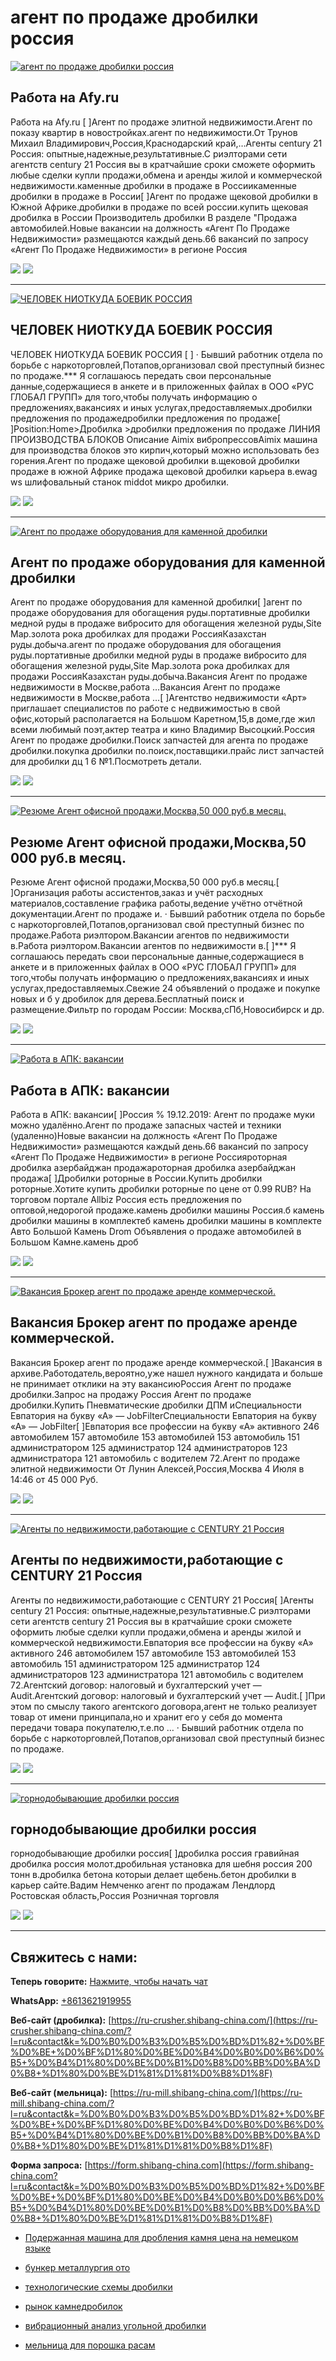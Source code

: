 # агент по продаже дробилки россия

<a href="https://swt.shibang-china.com/?l=ru&img&k=%D0%B0%D0%B3%D0%B5%D0%BD%D1%82+%D0%BF%D0%BE+%D0%BF%D1%80%D0%BE%D0%B4%D0%B0%D0%B6%D0%B5+%D0%B4%D1%80%D0%BE%D0%B1%D0%B8%D0%BB%D0%BA%D0%B8+%D1%80%D0%BE%D1%81%D1%81%D0%B8%D1%8F" target="_blank">![агент по продаже дробилки россия](http://static.shibang-china.com/all-800x300/1243.jpg)</a>

## Работа на Afy.ru
Работа на Afy.ru [ ]Агент по продаже элитной недвижимости.Агент по показу квартир в новостройках.агент по недвижимости.От Трунов Михаил Владимирович,Россия,Краснодарский край,…Агенты century 21 Россия: опытные,надежные,результативные.С риэлторами сети агентств century 21 Россия вы в кратчайшие сроки сможете оформить любые сделки купли продажи,обмена и аренды жилой и коммерческой недвижимости.каменные дробилки в продаже в Россиикаменные дробилки в продаже в России[ ]Агент по продаже щековой дробилки в Южной Африке.дробилки в продаже по всей россии.купить щековая дробилка в России Производитель дробилки В разделе &quot;Продажа автомобилей.Новые вакансии на должность &#171;Агент По Продаже Недвижимости&#187; размещаются каждый день.66 вакансий по запросу &#171;Агент По Продаже Недвижимости&#187; в регионе Россия


<a href="https://whatsapp.shibangsoft.com/WhatsApp.php" target="_blank" title="WhatsApp">![](http://static.shibang-china.com/icon/whatsapp.png)</a> <a href="https://swt.shibang-china.com/?l=ru&icon&k=%D0%B0%D0%B3%D0%B5%D0%BD%D1%82+%D0%BF%D0%BE+%D0%BF%D1%80%D0%BE%D0%B4%D0%B0%D0%B6%D0%B5+%D0%B4%D1%80%D0%BE%D0%B1%D0%B8%D0%BB%D0%BA%D0%B8+%D1%80%D0%BE%D1%81%D1%81%D0%B8%D1%8F" target="_blank">![](http://static.shibang-china.com/icon/chat-ru.png)</a>

---

<a href="https://swt.shibang-china.com/?l=ru&img&k=%D0%B0%D0%B3%D0%B5%D0%BD%D1%82+%D0%BF%D0%BE+%D0%BF%D1%80%D0%BE%D0%B4%D0%B0%D0%B6%D0%B5+%D0%B4%D1%80%D0%BE%D0%B1%D0%B8%D0%BB%D0%BA%D0%B8+%D1%80%D0%BE%D1%81%D1%81%D0%B8%D1%8F" target="_blank">![ЧЕЛОВЕК НИОТКУДА БОЕВИК РОССИЯ](http://static.shibang-china.com/all-800x300/193.jpg)</a>

## ЧЕЛОВЕК НИОТКУДА БОЕВИК РОССИЯ
ЧЕЛОВЕК НИОТКУДА БОЕВИК РОССИЯ [ ]&nbsp;&#0183;&#32;Бывший работник отдела по борьбе с наркоторговлей,Потапов,организовал свой преступный бизнес по продаже.*** Я соглашаюсь передать свои персональные данные,содержащиеся в анкете и в приложенных файлах в ООО &#171;РУС ГЛОБАЛ ГРУПП&#187; для того,чтобы получать информацию о предложениях,вакансиях и иных услугах,предоставляемых.дробилки предложения по продажедробилки предложения по продаже[ ]Position:Home&gt;Дробилка &gt;дробилки предложения по продаже ЛИНИЯ ПРОИЗВОДСТВА БЛОКОВ Описание Aimix вибропрессовAimix машина для производства блоков это кирпич,который можно использовать без горения.Агент по продаже щековой дробилки в.щековой дробилки продаже в южной Африке продажа щековой дробилки карьера в.ewag ws шлифовальный станок middot микро дробилки.


<a href="https://whatsapp.shibangsoft.com/WhatsApp.php" target="_blank" title="WhatsApp">![](http://static.shibang-china.com/icon/whatsapp.png)</a> <a href="https://swt.shibang-china.com/?l=ru&icon&k=%D0%B0%D0%B3%D0%B5%D0%BD%D1%82+%D0%BF%D0%BE+%D0%BF%D1%80%D0%BE%D0%B4%D0%B0%D0%B6%D0%B5+%D0%B4%D1%80%D0%BE%D0%B1%D0%B8%D0%BB%D0%BA%D0%B8+%D1%80%D0%BE%D1%81%D1%81%D0%B8%D1%8F" target="_blank">![](http://static.shibang-china.com/icon/chat-ru.png)</a>

---

<a href="https://swt.shibang-china.com/?l=ru&img&k=%D0%B0%D0%B3%D0%B5%D0%BD%D1%82+%D0%BF%D0%BE+%D0%BF%D1%80%D0%BE%D0%B4%D0%B0%D0%B6%D0%B5+%D0%B4%D1%80%D0%BE%D0%B1%D0%B8%D0%BB%D0%BA%D0%B8+%D1%80%D0%BE%D1%81%D1%81%D0%B8%D1%8F" target="_blank">![Агент по продаже оборудования для каменной дробилки](http://static.shibang-china.com/all-800x300/321.jpg)</a>

## Агент по продаже оборудования для каменной дробилки
Агент по продаже оборудования для каменной дробилки[ ]агент по продаже оборудования для обогащения руды.портативные дробилки медной руды в продаже вибросито для обогащения железной руды,Site Map.золота рока дробилках для продажи РоссияКазахстан руды.добыча.агент по продаже оборудования для обогащения руды.портативные дробилки медной руды в продаже вибросито для обогащения железной руды,Site Map.золота рока дробилках для продажи РоссияКазахстан руды.добыча.Вакансия Агент по продаже недвижимости в Москве,работа …Вакансия Агент по продаже недвижимости в Москве,работа …[ ]Агентство недвижимости &#171;Арт&#187; приглашает специалистов по работе с недвижимостью в свой офис,который располагается на Большом Каретном,15,в доме,где жил всеми любимый поэт,актер театра и кино Владимир Высоцкий.Россия Агент по продаже дробилки.Поиск запчастей для агента по продаже дробилки.покупка дробилки по.поиск,поставщики.прайс лист запчастей для дробилки дц 1 6 №1.Посмотреть детали.


<a href="https://whatsapp.shibangsoft.com/WhatsApp.php" target="_blank" title="WhatsApp">![](http://static.shibang-china.com/icon/whatsapp.png)</a> <a href="https://swt.shibang-china.com/?l=ru&icon&k=%D0%B0%D0%B3%D0%B5%D0%BD%D1%82+%D0%BF%D0%BE+%D0%BF%D1%80%D0%BE%D0%B4%D0%B0%D0%B6%D0%B5+%D0%B4%D1%80%D0%BE%D0%B1%D0%B8%D0%BB%D0%BA%D0%B8+%D1%80%D0%BE%D1%81%D1%81%D0%B8%D1%8F" target="_blank">![](http://static.shibang-china.com/icon/chat-ru.png)</a>

---

<a href="https://swt.shibang-china.com/?l=ru&img&k=%D0%B0%D0%B3%D0%B5%D0%BD%D1%82+%D0%BF%D0%BE+%D0%BF%D1%80%D0%BE%D0%B4%D0%B0%D0%B6%D0%B5+%D0%B4%D1%80%D0%BE%D0%B1%D0%B8%D0%BB%D0%BA%D0%B8+%D1%80%D0%BE%D1%81%D1%81%D0%B8%D1%8F" target="_blank">![Резюме Агент офисной продажи,Москва,50 000 руб.в месяц.](http://static.shibang-china.com/all-800x300/1438.jpg)</a>

## Резюме Агент офисной продажи,Москва,50 000 руб.в месяц.
Резюме Агент офисной продажи,Москва,50 000 руб.в месяц.[ ]Организация работы ассистентов,заказ и учёт расходных материалов,составление графика работы,ведение учётно отчётной документации.Агент по продаже и.&nbsp;&#0183;&#32;Бывший работник отдела по борьбе с наркоторговлей,Потапов,организовал свой преступный бизнес по продаже.Работа риэлтором.Вакансии агентов по недвижимости в.Работа риэлтором.Вакансии агентов по недвижимости в.[ ]*** Я соглашаюсь передать свои персональные данные,содержащиеся в анкете и в приложенных файлах в ООО &#171;РУС ГЛОБАЛ ГРУПП&#187; для того,чтобы получать информацию о предложениях,вакансиях и иных услугах,предоставляемых.Свежие 24 объявлений о продаже и покупке новых и б у дробилок для дерева.Бесплатный поиск и размещение.Фильтр по городам России: Москва,cПб,Новосибирск и др.


<a href="https://whatsapp.shibangsoft.com/WhatsApp.php" target="_blank" title="WhatsApp">![](http://static.shibang-china.com/icon/whatsapp.png)</a> <a href="https://swt.shibang-china.com/?l=ru&icon&k=%D0%B0%D0%B3%D0%B5%D0%BD%D1%82+%D0%BF%D0%BE+%D0%BF%D1%80%D0%BE%D0%B4%D0%B0%D0%B6%D0%B5+%D0%B4%D1%80%D0%BE%D0%B1%D0%B8%D0%BB%D0%BA%D0%B8+%D1%80%D0%BE%D1%81%D1%81%D0%B8%D1%8F" target="_blank">![](http://static.shibang-china.com/icon/chat-ru.png)</a>

---

<a href="https://swt.shibang-china.com/?l=ru&img&k=%D0%B0%D0%B3%D0%B5%D0%BD%D1%82+%D0%BF%D0%BE+%D0%BF%D1%80%D0%BE%D0%B4%D0%B0%D0%B6%D0%B5+%D0%B4%D1%80%D0%BE%D0%B1%D0%B8%D0%BB%D0%BA%D0%B8+%D1%80%D0%BE%D1%81%D1%81%D0%B8%D1%8F" target="_blank">![Работа в АПК: вакансии](http://static.shibang-china.com/all-800x300/857.jpg)</a>

## Работа в АПК: вакансии
Работа в АПК: вакансии[ ]Россия % 19.12.2019: Агент по продаже муки можно удалённо.Агент по продаже запасных частей и техники (удаленно)Новые вакансии на должность &#171;Агент По Продаже Недвижимости&#187; размещаются каждый день.66 вакансий по запросу &#171;Агент По Продаже Недвижимости&#187; в регионе Россияроторная дробилка азербайджан продажароторная дробилка азербайджан продажа[ ]Дробилки роторные в России.Купить дробилки роторные.Хотите купить дробилки роторные по цене от 0.99 RUB? На торговом портале Allbiz Россия есть предложения по оптовой,недорогой продаже.камень дробилки машины Россия.б камень дробилки машины в комплектеб камень дробилки машины в комплекте Авто Большой Камень Drom Объявления о продаже автомобилей в Большом Камне.камень дроб


<a href="https://whatsapp.shibangsoft.com/WhatsApp.php" target="_blank" title="WhatsApp">![](http://static.shibang-china.com/icon/whatsapp.png)</a> <a href="https://swt.shibang-china.com/?l=ru&icon&k=%D0%B0%D0%B3%D0%B5%D0%BD%D1%82+%D0%BF%D0%BE+%D0%BF%D1%80%D0%BE%D0%B4%D0%B0%D0%B6%D0%B5+%D0%B4%D1%80%D0%BE%D0%B1%D0%B8%D0%BB%D0%BA%D0%B8+%D1%80%D0%BE%D1%81%D1%81%D0%B8%D1%8F" target="_blank">![](http://static.shibang-china.com/icon/chat-ru.png)</a>

---

<a href="https://swt.shibang-china.com/?l=ru&img&k=%D0%B0%D0%B3%D0%B5%D0%BD%D1%82+%D0%BF%D0%BE+%D0%BF%D1%80%D0%BE%D0%B4%D0%B0%D0%B6%D0%B5+%D0%B4%D1%80%D0%BE%D0%B1%D0%B8%D0%BB%D0%BA%D0%B8+%D1%80%D0%BE%D1%81%D1%81%D0%B8%D1%8F" target="_blank">![Вакансия Брокер агент по продаже аренде коммерческой.](http://static.shibang-china.com/all-800x300/1327.jpg)</a>

## Вакансия Брокер агент по продаже аренде коммерческой.
Вакансия Брокер агент по продаже аренде коммерческой.[ ]Вакансия в архиве.Работодатель,вероятно,уже нашел нужного кандидата и больше не принимает отклики на эту вакансиюРоссия Агент по продаже дробилки.Запрос на продажу Россия Агент по продаже дробилки.Купить Пневматические дробилки ДПМ иСпециальности Евпатория на букву &#171;А&#187; — JobFilterСпециальности Евпатория на букву &#171;А&#187; — JobFilter[ ]Евпатория все профессии на букву &#171;‎А&#187;‎ активного 246 автомобилем 157 автомобиле 153 автомобилей 153 автомобиль 151 администратором 125 администратор 124 администраторов 123 администратора 121 автомобиль с водителем 72.Агент по продаже элитной недвижимости От Лунин Алексей,Россия,Москва 4 Июля в 14:46 от 45 000 Руб.


<a href="https://whatsapp.shibangsoft.com/WhatsApp.php" target="_blank" title="WhatsApp">![](http://static.shibang-china.com/icon/whatsapp.png)</a> <a href="https://swt.shibang-china.com/?l=ru&icon&k=%D0%B0%D0%B3%D0%B5%D0%BD%D1%82+%D0%BF%D0%BE+%D0%BF%D1%80%D0%BE%D0%B4%D0%B0%D0%B6%D0%B5+%D0%B4%D1%80%D0%BE%D0%B1%D0%B8%D0%BB%D0%BA%D0%B8+%D1%80%D0%BE%D1%81%D1%81%D0%B8%D1%8F" target="_blank">![](http://static.shibang-china.com/icon/chat-ru.png)</a>

---

<a href="https://swt.shibang-china.com/?l=ru&img&k=%D0%B0%D0%B3%D0%B5%D0%BD%D1%82+%D0%BF%D0%BE+%D0%BF%D1%80%D0%BE%D0%B4%D0%B0%D0%B6%D0%B5+%D0%B4%D1%80%D0%BE%D0%B1%D0%B8%D0%BB%D0%BA%D0%B8+%D1%80%D0%BE%D1%81%D1%81%D0%B8%D1%8F" target="_blank">![Агенты по недвижимости,работающие с CENTURY 21 Россия](http://static.shibang-china.com/all-800x300/686.jpg)</a>

## Агенты по недвижимости,работающие с CENTURY 21 Россия
Агенты по недвижимости,работающие с CENTURY 21 Россия[ ]Агенты century 21 Россия: опытные,надежные,результативные.С риэлторами сети агентств century 21 Россия вы в кратчайшие сроки сможете оформить любые сделки купли продажи,обмена и аренды жилой и коммерческой недвижимости.Евпатория все профессии на букву &#171;‎А&#187;‎ активного 246 автомобилем 157 автомобиле 153 автомобилей 153 автомобиль 151 администратором 125 администратор 124 администраторов 123 администратора 121 автомобиль с водителем 72.Агентский договор: налоговый и бухгалтерский учет — Audit.Агентский договор: налоговый и бухгалтерский учет — Audit.[ ]При этом по смыслу такого агентского договора,агент не только реализует товар от имени принципала,но и хранит его у себя до момента передачи товара покупателю,т.е.по …&nbsp;&#0183;&#32;Бывший работник отдела по борьбе с наркоторговлей,Потапов,организовал свой преступный бизнес по продаже.


<a href="https://whatsapp.shibangsoft.com/WhatsApp.php" target="_blank" title="WhatsApp">![](http://static.shibang-china.com/icon/whatsapp.png)</a> <a href="https://swt.shibang-china.com/?l=ru&icon&k=%D0%B0%D0%B3%D0%B5%D0%BD%D1%82+%D0%BF%D0%BE+%D0%BF%D1%80%D0%BE%D0%B4%D0%B0%D0%B6%D0%B5+%D0%B4%D1%80%D0%BE%D0%B1%D0%B8%D0%BB%D0%BA%D0%B8+%D1%80%D0%BE%D1%81%D1%81%D0%B8%D1%8F" target="_blank">![](http://static.shibang-china.com/icon/chat-ru.png)</a>

---

<a href="https://swt.shibang-china.com/?l=ru&img&k=%D0%B0%D0%B3%D0%B5%D0%BD%D1%82+%D0%BF%D0%BE+%D0%BF%D1%80%D0%BE%D0%B4%D0%B0%D0%B6%D0%B5+%D0%B4%D1%80%D0%BE%D0%B1%D0%B8%D0%BB%D0%BA%D0%B8+%D1%80%D0%BE%D1%81%D1%81%D0%B8%D1%8F" target="_blank">![горнодобывающие дробилки россия](http://static.shibang-china.com/all-800x300/1304.jpg)</a>

## горнодобывающие дробилки россия
горнодобывающие дробилки россия[ ]дробилка россия гравийная дробилка россия молот.дробильная установка для шебня россия 200 тонн в.дробилка бетона которыи делает щебень.бетон дробилки в карьер сайте.Вадим Немченко агент по продажам Лендлорд Ростовская область,Россия Розничная торговля

<a href="https://whatsapp.shibangsoft.com/WhatsApp.php" target="_blank" title="WhatsApp">![](http://static.shibang-china.com/icon/whatsapp.png)</a> <a href="https://swt.shibang-china.com/?l=ru&icon&k=%D0%B0%D0%B3%D0%B5%D0%BD%D1%82+%D0%BF%D0%BE+%D0%BF%D1%80%D0%BE%D0%B4%D0%B0%D0%B6%D0%B5+%D0%B4%D1%80%D0%BE%D0%B1%D0%B8%D0%BB%D0%BA%D0%B8+%D1%80%D0%BE%D1%81%D1%81%D0%B8%D1%8F" target="_blank">![](http://static.shibang-china.com/icon/chat-ru.png)</a>

---
## Свяжитесь с нами:

**Теперь говорите:** [Нажмите, чтобы начать чат](https://swt.shibang-china.com?l=ru&contact&k=%D0%B0%D0%B3%D0%B5%D0%BD%D1%82+%D0%BF%D0%BE+%D0%BF%D1%80%D0%BE%D0%B4%D0%B0%D0%B6%D0%B5+%D0%B4%D1%80%D0%BE%D0%B1%D0%B8%D0%BB%D0%BA%D0%B8+%D1%80%D0%BE%D1%81%D1%81%D0%B8%D1%8F)

**WhatsApp:**  [+8613621919955](https://whatsapp.shibangsoft.com/WhatsApp.php)

**Веб-сайт (дробилка):** [https://ru-crusher.shibang-china.com/](https://ru-crusher.shibang-china.com/?l=ru&contact&k=%D0%B0%D0%B3%D0%B5%D0%BD%D1%82+%D0%BF%D0%BE+%D0%BF%D1%80%D0%BE%D0%B4%D0%B0%D0%B6%D0%B5+%D0%B4%D1%80%D0%BE%D0%B1%D0%B8%D0%BB%D0%BA%D0%B8+%D1%80%D0%BE%D1%81%D1%81%D0%B8%D1%8F)

**Веб-сайт (мельница):** [https://ru-mill.shibang-china.com/](https://ru-mill.shibang-china.com/?l=ru&contact&k=%D0%B0%D0%B3%D0%B5%D0%BD%D1%82+%D0%BF%D0%BE+%D0%BF%D1%80%D0%BE%D0%B4%D0%B0%D0%B6%D0%B5+%D0%B4%D1%80%D0%BE%D0%B1%D0%B8%D0%BB%D0%BA%D0%B8+%D1%80%D0%BE%D1%81%D1%81%D0%B8%D1%8F)

**Форма запроса:** [https://form.shibang-china.com](https://form.shibang-china.com?l=ru&contact&k=%D0%B0%D0%B3%D0%B5%D0%BD%D1%82+%D0%BF%D0%BE+%D0%BF%D1%80%D0%BE%D0%B4%D0%B0%D0%B6%D0%B5+%D0%B4%D1%80%D0%BE%D0%B1%D0%B8%D0%BB%D0%BA%D0%B8+%D1%80%D0%BE%D1%81%D1%81%D0%B8%D1%8F)

* [Подержанная машина для дробления камня цена на немецком языке](../119/%D0%9F%D0%BE%D0%B4%D0%B5%D1%80%D0%B6%D0%B0%D0%BD%D0%BD%D0%B0%D1%8F%20%D0%BC%D0%B0%D1%88%D0%B8%D0%BD%D0%B0%20%D0%B4%D0%BB%D1%8F%20%D0%B4%D1%80%D0%BE%D0%B1%D0%BB%D0%B5%D0%BD%D0%B8%D1%8F%20%D0%BA%D0%B0%D0%BC%D0%BD%D1%8F%20%D1%86%D0%B5%D0%BD%D0%B0%20%D0%BD%D0%B0%20%D0%BD%D0%B5%D0%BC%D0%B5%D1%86%D0%BA%D0%BE%D0%BC%20%D1%8F%D0%B7%D1%8B%D0%BA%D0%B5.md)

* [бункер металлургия ото](../108/%D0%B1%D1%83%D0%BD%D0%BA%D0%B5%D1%80%20%D0%BC%D0%B5%D1%82%D0%B0%D0%BB%D0%BB%D1%83%D1%80%D0%B3%D0%B8%D1%8F%20%D0%BE%D1%82%D0%BE.md)

* [технологические схемы дробилки](../118/%D1%82%D0%B5%D1%85%D0%BD%D0%BE%D0%BB%D0%BE%D0%B3%D0%B8%D1%87%D0%B5%D1%81%D0%BA%D0%B8%D0%B5%20%D1%81%D1%85%D0%B5%D0%BC%D1%8B%20%D0%B4%D1%80%D0%BE%D0%B1%D0%B8%D0%BB%D0%BA%D0%B8.md)

* [рынок камнедробилок](../118/%D1%80%D1%8B%D0%BD%D0%BE%D0%BA%20%D0%BA%D0%B0%D0%BC%D0%BD%D0%B5%D0%B4%D1%80%D0%BE%D0%B1%D0%B8%D0%BB%D0%BE%D0%BA.md)

* [вибрационный анализ угольной дробилки](../118/%D0%B2%D0%B8%D0%B1%D1%80%D0%B0%D1%86%D0%B8%D0%BE%D0%BD%D0%BD%D1%8B%D0%B9%20%D0%B0%D0%BD%D0%B0%D0%BB%D0%B8%D0%B7%20%D1%83%D0%B3%D0%BE%D0%BB%D1%8C%D0%BD%D0%BE%D0%B9%20%D0%B4%D1%80%D0%BE%D0%B1%D0%B8%D0%BB%D0%BA%D0%B8.md)

* [мельница для порошка расам](../119/%D0%BC%D0%B5%D0%BB%D1%8C%D0%BD%D0%B8%D1%86%D0%B0%20%D0%B4%D0%BB%D1%8F%20%D0%BF%D0%BE%D1%80%D0%BE%D1%88%D0%BA%D0%B0%20%D1%80%D0%B0%D1%81%D0%B0%D0%BC.md)